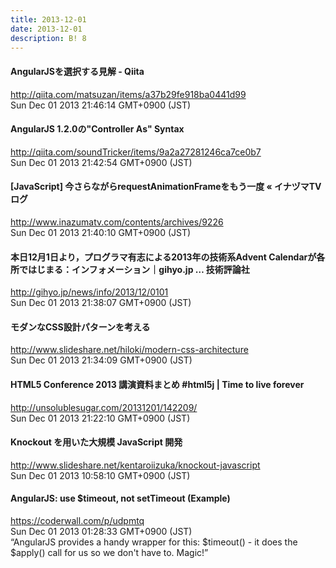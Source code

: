 ```yaml
---
title: 2013-12-01
date: 2013-12-01
description: B! 8
---
```


#### AngularJSを選択する見解 - Qiita
http://qiita.com/matsuzan/items/a37b29fe918ba0441d99<br>
Sun Dec 01 2013 21:46:14 GMT+0900 (JST)<br>


#### AngularJS 1.2.0の"Controller As" Syntax
http://qiita.com/soundTricker/items/9a2a27281246ca7ce0b7<br>
Sun Dec 01 2013 21:42:54 GMT+0900 (JST)<br>


#### [JavaScript] 今さらながらrequestAnimationFrameをもう一度 « イナヅマTVログ
http://www.inazumatv.com/contents/archives/9226<br>
Sun Dec 01 2013 21:40:10 GMT+0900 (JST)<br>


#### 本日12月1日より，プログラマ有志による2013年の技術系Advent Calendarが各所ではじまる：インフォメーション｜gihyo.jp … 技術評論社
http://gihyo.jp/news/info/2013/12/0101<br>
Sun Dec 01 2013 21:38:07 GMT+0900 (JST)<br>


#### モダンなCSS設計パターンを考える
http://www.slideshare.net/hiloki/modern-css-architecture<br>
Sun Dec 01 2013 21:34:09 GMT+0900 (JST)<br>


#### HTML5 Conference 2013 講演資料まとめ #html5j | Time to live forever
http://unsolublesugar.com/20131201/142209/<br>
Sun Dec 01 2013 21:22:10 GMT+0900 (JST)<br>


#### Knockout を用いた大規模 JavaScript 開発
http://www.slideshare.net/kentaroiizuka/knockout-javascript<br>
Sun Dec 01 2013 10:58:10 GMT+0900 (JST)<br>


#### AngularJS: use $timeout, not setTimeout (Example)
https://coderwall.com/p/udpmtq<br>
Sun Dec 01 2013 01:28:33 GMT+0900 (JST)<br>
“AngularJS provides a handy wrapper for this: $timeout() - it does the $apply() call for us so we don't have to. Magic!”


